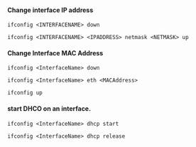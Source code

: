 #### Change interface IP address
```Shell
ifconfig <INTERFACENAME> down
```
```Shell
ifconfig <INTERFACENAME> <IPADDRESS> netmask <NETMASK> up
```

#### Change Interface MAC Address
```Shell
ifconfig <InterfaceName> down
```
```Shell
ifconfig <InterfaceName> eth <MACAddress>
```
```Shell
ifconfig up
```

#### start DHCO on an interface.
```Shell
ifconfig <InterfaceName> dhcp start
```
```Shell
ifconfig <InterfaceName> dhcp release
```
